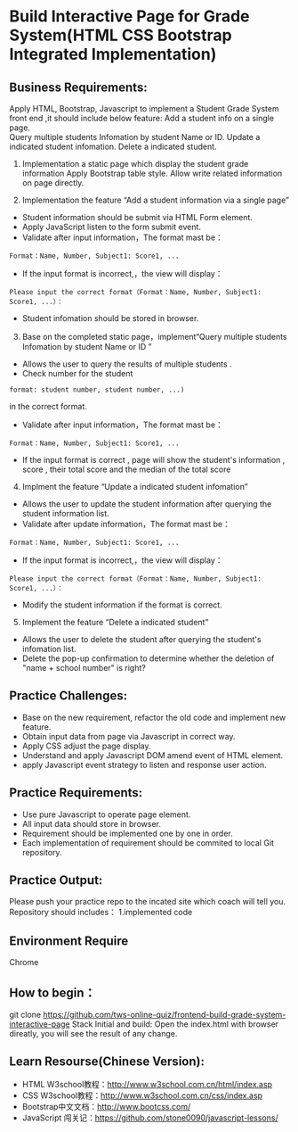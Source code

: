 # Build Interactive Page for Grade System(HTML CSS Bootstrap Integrated Implementation) 

## Business Requirements:
Apply HTML, Bootstrap, Javascript to implement a Student Grade System front end ,it should include below feature:
Add a student info on a single page.  
Query multiple students Infomation by student Name or ID.
Update a indicated student infomation.
Delete a indicated student.

1. Implementation a static page which display the student grade information
Apply Bootstrap table style. 
Allow write related information on page directly.

2. Implementation the feature “Add a student information via a single page”

* Student information should be submit via HTML Form element.
* Apply JavaScript listen to the form submit event.
* Validate after input information，The format mast be：
```
Format：Name, Number, Subject1: Score1, ... 
```
* If the input format is incorrect,，the view will display：
```
Please input the correct format（Format：Name, Number, Subject1: Score1, ...）： 
```

 * Student infomation should be stored in browser.


3. Base on the completed static page，implement“Query multiple students Infomation by student Name or ID ”

* Allows the user to query the results of multiple students .
* Check number for the student 
```
format: student number, student number, ...) 
```
in the correct format.
* Validate after input information，The format mast be：
```
Format：Name, Number, Subject1: Score1, ... 
```
* If the input format is correct , page will show the student's information , score , their total score and the median of the total score

4. Implment the feature “Update a indicated student infomation” 

* Allows the user to update the student information after querying the student information list.
* Validate after update information，The format mast be：
```
Format：Name, Number, Subject1: Score1, ... 
```
* If the input format is incorrect,，the view will display：
```
Please input the correct format（Format：Name, Number, Subject1: Score1, ...）： 
```
* Modify the student information if the format is correct.

5. Implement the feature “Delete a indicated student”

* Allows the user to delete the student after querying the student's infomation list.
* Delete the pop-up confirmation to determine whether the deletion of "name + school number" is right?

## Practice Challenges:
* Base on the new requirement, refactor the old code and implement new feature.
* Obtain input data from page via Javascript in correct way.
* Apply CSS adjust the page display.
* Understand and apply Javascript DOM amend event of HTML element.
* apply Javascript event strategy to listen and response user action.

## Practice Requirements:
* Use pure Javascript to operate page element.
* All input data should store in browser.
* Requirement should be implemented one by one in order.
* Each implementation of requirement should be commited to local Git repository.

## Practice Output:
Please push your practice repo to the incated site which coach will tell you.
Repository should includes：
1.implemented code

## Environment Require
Chrome

## How to begin：
git clone https://github.com/tws-online-quiz/frontend-build-grade-system-interactive-page
Stack Initial and build:
Open the index.html with browser direatly, you will see the result of any change.

## Learn Resourse(Chinese Version):

* HTML W3school教程：http://www.w3school.com.cn/html/index.asp
* CSS W3school教程：http://www.w3school.com.cn/css/index.asp
* Bootstrap中文文档：http://www.bootcss.com/
* JavaScript 闯关记：https://github.com/stone0090/javascript-lessons/

